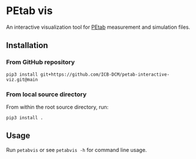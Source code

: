 # PEtab vis

An interactive visualization tool for
[PEtab](https://github.com/PEtab-dev/PEtab) measurement and simulation files.

## Installation

### From GitHub repository

```
pip3 install git+https://github.com/ICB-DCM/petab-interactive-viz.git@main
```

### From local source directory

From within the root source directory, run:

```
pip3 install .
```

## Usage

Run `petabvis` or see `petabvis -h` for command line usage.
